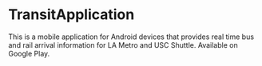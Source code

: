 # TransitApplication

This is a mobile application for Android devices that provides real time bus and rail arrival information for LA Metro and USC Shuttle.  Available on Google Play.
